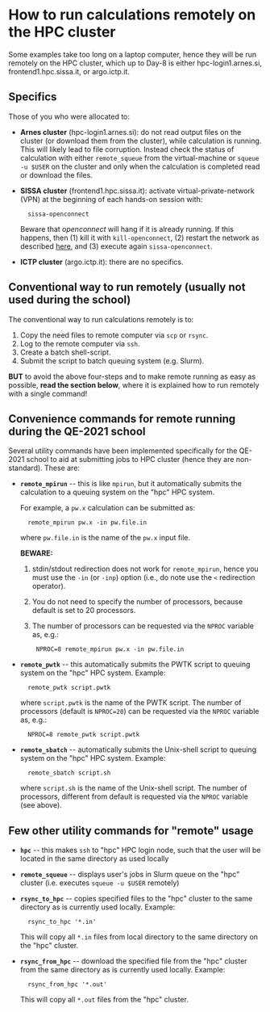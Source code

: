 # How to run calculations remotely on the HPC cluster

Some examples take too long on a laptop computer, hence they will be
run remotely on the HPC cluster, which up to Day-8 is either
hpc-login1.arnes.si, frontend1.hpc.sissa.it, or argo.ictp.it.

## Specifics

Those of you who were allocated to:
- **Arnes cluster** (hpc-login1.arnes.si): do not read output files on
  the cluster (or download them from the cluster), while calculation
  is running. This will likely lead to file corruption. Instead check
  the status of calculation with either `remote_squeue` from the
  virtual-machine or `squeue -u $USER` on the cluster and only when
  the calculation is completed read or download the files.

- **SISSA cluster** (frontend1.hpc.sissa.it): activate
  virtual-private-network (VPN) at the beginning of each hands-on
  session with:

        sissa-openconnect
      
  Beware that *openconnect* will hang if it is already running. If this
  happens, then (1) kill it with `kill-openconnect`, (2) restart the
  network as described [here](../post-install/docs/restart-network.md), 
  and (3) execute again `sissa-openconnect`.

- **ICTP cluster** (argo.ictp.it): there are no specifics.


## Conventional way to run remotely (usually not used during the school)
The conventional way to run calculations remotely is to:

1. Copy the need files to remote computer via `scp` or `rsync`.
2. Log to the remote computer via `ssh`.
3. Create a batch shell-script.
4. Submit the script to batch queuing system (e.g. Slurm).

**BUT** to avoid the above four-steps and to make remote running as easy
as possible, **read the section below**, where it is explained how to
run remotely with a single command!

## Convenience commands for remote running during the QE-2021 school

Several utility commands have been implemented specifically for the
QE-2021 school to aid at submitting jobs to HPC cluster (hence they
are non-standard). These are:

* **`remote_mpirun`** -- this is like `mpirun`, but it automatically
  submits the calculation to a queuing system on the "hpc" HPC
  system. 
  
  For example, a `pw.x` calculation can be submitted as:
  
        remote_mpirun pw.x -in pw.file.in
		
  where `pw.file.in` is the name of the `pw.x` input file. 
  
  **BEWARE:** 
  1. stdin/stdout redirection does not work for `remote_mpirun`, hence
  you must use the `-in` (or `-inp`) option (i.e., do note use the `<`
  redirection operator).

  2. You do not need to specify the number of processors, because
  default is set to 20 processors.
  
  3. The number of processors can be requested via the `NPROC`
     variable as, e.g.:
     
          NPROC=8 remote_mpirun pw.x -in pw.file.in


* **`remote_pwtk`** -- this automatically submits the PWTK
  script to queuing system on the "hpc" HPC system. Example:
  
        remote_pwtk script.pwtk
	
  where `script.pwtk` is the name of the PWTK script.  The number
  of processors (default is `NPROC=20`) can be requested via the
  `NPROC` variable as, e.g.:

        NPROC=8 remote_pwtk script.pwtk


* **`remote_sbatch`** -- automatically submits the Unix-shell
  script to queuing system on the "hpc"  HPC system. Example:

        remote_sbatch script.sh
		
  where `script.sh` is the name of the Unix-shell script. The number
  of processors, different from default is requested via the
  `NPROC` variable (see above).

## Few other utility commands for "remote" usage

* **`hpc`** -- this makes `ssh` to "hpc" HPC login node, such that the
  user will be located in the same directory as used locally

* **`remote_squeue`** -- displays user's jobs in Slurm queue on the
  "hpc" cluster (i.e. executes `squeue -u $USER` remotely)
  
* **`rsync_to_hpc`** -- copies specified files to the "hpc"
  cluster to the same directory as is currently
  used locally. Example:

        rsync_to_hpc '*.in'

  This will copy all `*.in` files from local directory to the
  same directory on the "hpc" cluster.

* **`rsync_from_hpc`** -- download the specified file from the
  "hpc" cluster from the same directory as is
  currently used locally. Example:

        rsync_from_hpc '*.out'
		
  This will copy all `*.out` files from the "hpc" cluster.
